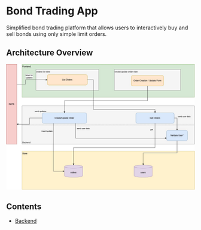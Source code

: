 # Bond Trading App

Simplified bond trading platform that allows users to interactively buy and sell bonds using only simple limit orders.

## Architecture Overview
![Architecture Diagram](./bonds-backend-high-level-design.jpg)


## Contents
- [Backend](/backend/)